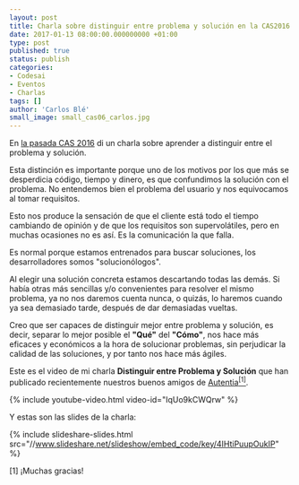 ```yaml
---
layout: post
title: Charla sobre distinguir entre problema y solución en la CAS2016
date: 2017-01-13 08:00:00.000000000 +01:00
type: post
published: true
status: publish
categories:
- Codesai
- Eventos
- Charlas
tags: []
author: 'Carlos Blé'
small_image: small_cas06_carlos.jpg
---
```


En [la pasada CAS 2016](http://cas2016.agile-spain.org/) di un charla sobre aprender a distinguir entre el problema y solución.

Esta distinción es importante porque uno de los motivos por los que más se desperdicia código, tiempo y dinero, es que confundimos la solución con el problema. No entendemos bien el problema del usuario y nos equivocamos al tomar requisitos. 

Esto nos produce la sensación de que el cliente está todo el tiempo cambiando de opinión y de que los requisitos son supervolátiles, pero en muchas ocasiones no es así. Es la comunicación la que falla. 

Es normal porque estamos entrenados para buscar soluciones, los desarrolladores somos "solucionólogos".

Al elegir una solución concreta estamos descartando todas las demás. Si había otras más sencillas y/o convenientes para resolver el mismo problema, ya no nos daremos cuenta nunca, o quizás, lo haremos cuando ya sea demasiado tarde, después de dar demasiadas vueltas. 

Creo que ser capaces de distinguir mejor entre problema y solución, es decir, separar lo mejor posible el **"Qué"** del **"Cómo"**, nos hace más eficaces y económicos a la hora de solucionar problemas, sin perjudicar la calidad de las soluciones, y por tanto nos hace más ágiles.

Este es el video de mi charla **Distinguir entre Problema y Solución** que han publicado recientemente nuestros buenos amigos de [Autentia](https://www.autentia.com/)<a href="#nota1"><sup>[1]</sup></a>.

{% include youtube-video.html video-id="IqUo9kCWQrw" %}

Y estas son las slides de la charla:

{% include slideshare-slides.html src="//www.slideshare.net/slideshow/embed_code/key/4IHtiPuupOukIP" %}

<div class="foot-note">
   <a name="nota1"></a> [1] ¡Muchas gracias!   
</div>
